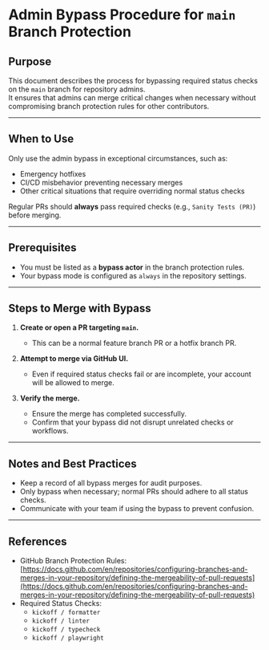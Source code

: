 # Admin Bypass Procedure for `main` Branch Protection

## Purpose

This document describes the process for bypassing required status checks on the `main` branch for repository admins.  
It ensures that admins can merge critical changes when necessary without compromising branch protection rules for other contributors.

---

## When to Use

Only use the admin bypass in exceptional circumstances, such as:

- Emergency hotfixes
- CI/CD misbehavior preventing necessary merges
- Other critical situations that require overriding normal status checks

Regular PRs should **always** pass required checks (e.g., `Sanity Tests (PR)`) before merging.

---

## Prerequisites

- You must be listed as a **bypass actor** in the branch protection rules.
- Your bypass mode is configured as `always` in the repository settings.

---

## Steps to Merge with Bypass

1. **Create or open a PR targeting `main`.**
   - This can be a normal feature branch PR or a hotfix branch PR.

2. **Attempt to merge via GitHub UI.**
   - Even if required status checks fail or are incomplete, your account will be allowed to merge.

3. **Verify the merge.**
   - Ensure the merge has completed successfully.
   - Confirm that your bypass did not disrupt unrelated checks or workflows.

---

## Notes and Best Practices

- Keep a record of all bypass merges for audit purposes.
- Only bypass when necessary; normal PRs should adhere to all status checks.
- Communicate with your team if using the bypass to prevent confusion.

---

## References

- GitHub Branch Protection Rules: [https://docs.github.com/en/repositories/configuring-branches-and-merges-in-your-repository/defining-the-mergeability-of-pull-requests](https://docs.github.com/en/repositories/configuring-branches-and-merges-in-your-repository/defining-the-mergeability-of-pull-requests)
- Required Status Checks:
  - `kickoff / formatter`
  - `kickoff / linter`
  - `kickoff / typecheck`
  - `kickoff / playwright`
